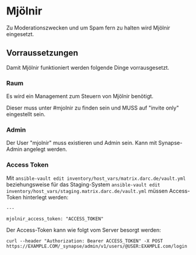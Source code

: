 # Mjölnir 

Zu Moderationszwecken und um Spam fern zu halten wird Mjölnir eingesetzt. 

## Vorraussetzungen

Damit Mjölnir funktioniert werden folgende Dinge vorrausgesetzt.

### Raum

Es wird ein Management zum Steuern von Mjölnir benötigt.

Dieser muss unter #mjolnir zu finden sein und MUSS auf "invite only" eingestellt sein.


### Admin

Der User "mjolnir" muss existieren und Admin sein. Kann mit Synapse-Admin angelegt werden.

### Access Token

Mit `ansible-vault edit inventory/host_vars/matrix.darc.de/vault.yml` beziehungsweise für das Staging-System `ansible-vault edit inventory/host_vars/staging.matrix.darc.de/vault.yml` müssen Access-Token hinterlegt werden:

```
---

mjolnir_access_token: "ACCESS_TOKEN"
```

Der Access-Token kann wie folgt vom Server besorgt werden:

`curl --header "Authorization: Bearer ACCESS_TOKEN" -X POST https://EXAMPLE.COM/_synapse/admin/v1/users/@USER:EXAMPLE.com/login`
